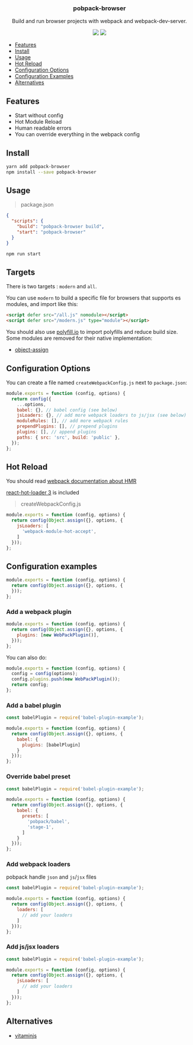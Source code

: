 <h3 align="center">
  pobpack-browser
</h3>

<p align="center">
  Build and run browser projects with webpack and webpack-dev-server.
</p>

<p align="center">
  <a href="https://npmjs.org/package/pobpack-browser"><img src="https://img.shields.io/npm/v/pobpack-browser.svg?style=flat-square"></a>
  <a href="https://david-dm.org/christophehurpeau/pobpack?path=packages/pobpack-browser"><img src="https://david-dm.org/christophehurpeau/pobpack?path=packages/pobpack-browser.svg?style=flat-square"></a>
</p>

* [Features](#features)
* [Install](#install)
* [Usage](#usage)
* [Hot Reload](#hot-reload)
* [Configuration Options](#configuration-options)
* [Configuration Examples](#configuration-examples)
* [Alternatives](#alternatives)

## Features

- Start without config
- Hot Module Reload
- Human readable errors
- You can override everything in the webpack config

## Install

```bash
yarn add pobpack-browser
npm install --save pobpack-browser
```

## Usage

> package.json

```json
{
  "scripts": {
    "build": "pobpack-browser build",
    "start": "pobpack-browser"
  }
}
```

```bash
npm run start
```

## Targets

There is two targets : `modern` and `all`.

You can use `modern` to build a specific file for browsers that supports es modules, and import like this:

```html
<script defer src="/all.js" nomodule></script>
<script defer src="/modern.js" type="module"></script>
```

You should also use [polyfill.io](https://polyfill.io) to import polyfills and reduce build size. Some modules are removed for their native implementation:

- [object-assign](https://www.npmjs.com/package/object-assign)

## Configuration Options

You can create a file named `createWebpackConfig.js` next to `package.json`:

```js
module.exports = function (config, options) {
  return config({
    ...options,
    babel: {}, // babel config (see below)
    jsLoaders: {}, // add more webpack loaders to js/jsx (see below)
    moduleRules: [], // add more webpack rules
    prependPlugins: [], // prepend plugins
    plugins: [], // append plugins
    paths: { src: 'src', build: 'public' },
  });
};
```


## Hot Reload

You should read [webpack documentation about HMR](https://webpack.github.io/docs/hot-module-replacement.html)

[react-hot-loader 3](https://www.npmjs.com/package/react-hot-loader) is included

> createWebpackConfig.js

```js
module.exports = function (config, options) {
  return config(Object.assign({}, options, {
    jsLoaders: [
      'webpack-module-hot-accept',
    ]
  }));
};
```

## Configuration examples

```js
module.exports = function (config, options) {
  return config(Object.assign({}, options, {
  }));
};
```

### Add a webpack plugin

```js
module.exports = function (config, options) {
  return config(Object.assign({}, options, {
    plugins: [new WebPackPlugin()],
  }));
};
```

You can also do:

```js
module.exports = function (config, options) {
  config = config(options);
  config.plugins.push(new WebPackPlugin());
  return config;
};
```

### Add a babel plugin

```js
const babelPlugin = require('babel-plugin-example');

module.exports = function (config, options) {
  return config(Object.assign({}, options, {
    babel: {
      plugins: [babelPlugin]
    }
  }));
};
```

### Override babel preset

```js
const babelPlugin = require('babel-plugin-example');

module.exports = function (config, options) {
  return config(Object.assign({}, options, {
    babel: {
      presets: [
        'pobpack/babel',
        'stage-1',
      ]
    }
  }));
};
```

### Add webpack loaders

pobpack handle `json` and `js`/`jsx` files

```js
const babelPlugin = require('babel-plugin-example');

module.exports = function (config, options) {
  return config(Object.assign({}, options, {
    loaders: [
      // add your loaders
    ]
  }));
};
```

### Add js/jsx loaders

```js
const babelPlugin = require('babel-plugin-example');

module.exports = function (config, options) {
  return config(Object.assign({}, options, {
    jsLoaders: [
      // add your loaders
    ]
  }));
};
```

## Alternatives

- [vitaminjs](https://www.npmjs.com/package/vitaminjs)

